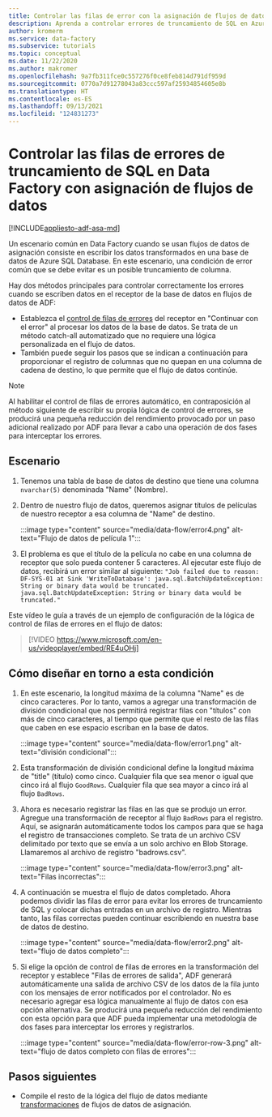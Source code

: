 ```yaml
---
title: Controlar las filas de error con la asignación de flujos de datos en Azure Data Factory
description: Aprenda a controlar errores de truncamiento de SQL en Azure Data Factory mediante la asignación de flujos de datos.
author: kromerm
ms.service: data-factory
ms.subservice: tutorials
ms.topic: conceptual
ms.date: 11/22/2020
ms.author: makromer
ms.openlocfilehash: 9a7fb311fce0c557276f0ce8feb814d791df959d
ms.sourcegitcommit: 0770a7d91278043a83ccc597af25934854605e8b
ms.translationtype: HT
ms.contentlocale: es-ES
ms.lasthandoff: 09/13/2021
ms.locfileid: "124831273"
---
```

# <a name="handle-sql-truncation-error-rows-in-data-factory-mapping-data-flows"></a>Controlar las filas de errores de truncamiento de SQL en Data Factory con asignación de flujos de datos

[!INCLUDE[appliesto-adf-asa-md](includes/appliesto-adf-asa-md.md)]

Un escenario común en Data Factory cuando se usan flujos de datos de asignación consiste en escribir los datos transformados en una base de datos de Azure SQL Database. En este escenario, una condición de error común que se debe evitar es un posible truncamiento de columna.

Hay dos métodos principales para controlar correctamente los errores cuando se escriben datos en el receptor de la base de datos en flujos de datos de ADF:

* Establezca el [control de filas de errores](./connector-azure-sql-database.md#error-row-handling) del receptor en "Continuar con el error" al procesar los datos de la base de datos. Se trata de un método catch-all automatizado que no requiere una lógica personalizada en el flujo de datos.
* También puede seguir los pasos que se indican a continuación para proporcionar el registro de columnas que no quepan en una columna de cadena de destino, lo que permite que el flujo de datos continúe.

> [!NOTE]
> Al habilitar el control de filas de errores automático, en contraposición al método siguiente de escribir su propia lógica de control de errores, se producirá una pequeña reducción del rendimiento provocado por un paso adicional realizado por ADF para llevar a cabo una operación de dos fases para interceptar los errores.

## <a name="scenario"></a>Escenario

1. Tenemos una tabla de base de datos de destino que tiene una columna ```nvarchar(5)``` denominada "Name" (Nombre).

2. Dentro de nuestro flujo de datos, queremos asignar títulos de películas de nuestro receptor a esa columna de "Name" de destino.

    :::image type="content" source="media/data-flow/error4.png" alt-text="Flujo de datos de película 1":::
    
3. El problema es que el título de la película no cabe en una columna de receptor que solo pueda contener 5 caracteres. Al ejecutar este flujo de datos, recibirá un error similar al siguiente: ```"Job failed due to reason: DF-SYS-01 at Sink 'WriteToDatabase': java.sql.BatchUpdateException: String or binary data would be truncated. java.sql.BatchUpdateException: String or binary data would be truncated."```

Este vídeo le guía a través de un ejemplo de configuración de la lógica de control de filas de errores en el flujo de datos:
> [!VIDEO https://www.microsoft.com/en-us/videoplayer/embed/RE4uOHj]

## <a name="how-to-design-around-this-condition"></a>Cómo diseñar en torno a esta condición

1. En este escenario, la longitud máxima de la columna "Name" es de cinco caracteres. Por lo tanto, vamos a agregar una transformación de división condicional que nos permitirá registrar filas con "títulos" con más de cinco caracteres, al tiempo que permite que el resto de las filas que caben en ese espacio escriban en la base de datos.

    :::image type="content" source="media/data-flow/error1.png" alt-text="división condicional":::

2. Esta transformación de división condicional define la longitud máxima de "title" (título) como cinco. Cualquier fila que sea menor o igual que cinco irá al flujo ```GoodRows```. Cualquier fila que sea mayor a cinco irá al flujo ```BadRows```.

3. Ahora es necesario registrar las filas en las que se produjo un error. Agregue una transformación de receptor al flujo ```BadRows``` para el registro. Aquí, se asignarán automáticamente todos los campos para que se haga el registro de transacciones completo. Se trata de un archivo CSV delimitado por texto que se envía a un solo archivo en Blob Storage. Llamaremos al archivo de registro "badrows.csv".

    :::image type="content" source="media/data-flow/error3.png" alt-text="Filas incorrectas":::
    
4. A continuación se muestra el flujo de datos completado. Ahora podemos dividir las filas de error para evitar los errores de truncamiento de SQL y colocar dichas entradas en un archivo de registro. Mientras tanto, las filas correctas pueden continuar escribiendo en nuestra base de datos de destino.

    :::image type="content" source="media/data-flow/error2.png" alt-text="flujo de datos completo":::

5. Si elige la opción de control de filas de errores en la transformación del receptor y establece "Filas de errores de salida", ADF generará automáticamente una salida de archivo CSV de los datos de la fila junto con los mensajes de error notificados por el controlador. No es necesario agregar esa lógica manualmente al flujo de datos con esa opción alternativa. Se producirá una pequeña reducción del rendimiento con esta opción para que ADF pueda implementar una metodología de dos fases para interceptar los errores y registrarlos.

    :::image type="content" source="media/data-flow/error-row-3.png" alt-text="flujo de datos completo con filas de errores":::

## <a name="next-steps"></a>Pasos siguientes

* Compile el resto de la lógica del flujo de datos mediante [transformaciones](concepts-data-flow-overview.md) de flujos de datos de asignación.